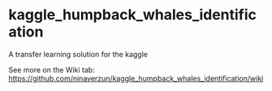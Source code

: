 # kaggle_humpback_whales_identification
A transfer learning solution for the kaggle

See more on the Wiki tab:
https://github.com/ninaverzun/kaggle_humpback_whales_identification/wiki
